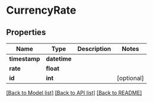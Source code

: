 # CurrencyRate

## Properties
Name | Type | Description | Notes
------------ | ------------- | ------------- | -------------
**timestamp** | **datetime** |  | 
**rate** | **float** |  | 
**id** | **int** |  | [optional] 

[[Back to Model list]](../README.md#documentation-for-models) [[Back to API list]](../README.md#documentation-for-api-endpoints) [[Back to README]](../README.md)


